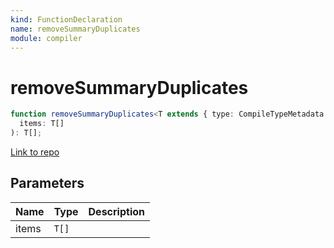 ```yaml
---
kind: FunctionDeclaration
name: removeSummaryDuplicates
module: compiler
---
```


# removeSummaryDuplicates

```ts
function removeSummaryDuplicates<T extends { type: CompileTypeMetadata }>(
  items: T[]
): T[];
```

[Link to repo](https://github.com/timdeschryver/angular/blob/master/packages/compiler/src/template_parser/template_parser.ts#L921-L931)

## Parameters

| Name  | Type  | Description |
| ----- | ----- | ----------- |
| items | `T[]` |             |
